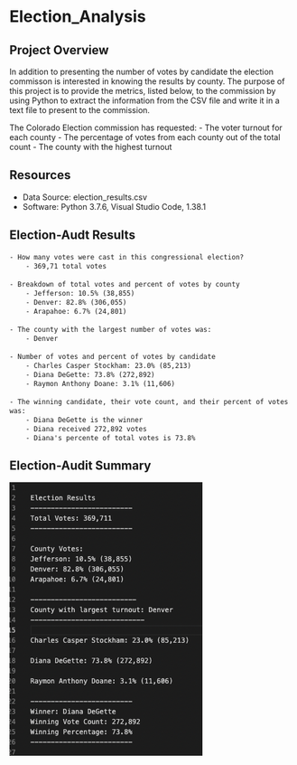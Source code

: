 # Election_Analysis

## Project Overview
In addition to presenting the number of votes by candidate the election commisson is interested in knowing the results by county. The purpose of this project is to provide the metrics, listed below, to the commission by using Python to extract the information from the CSV file and write it in a text file to present to the commission.

The Colorado Election commission has requested:
    - The voter turnout for each county
    - The percentage of votes from each county out of the total count
    - The county with the highest turnout

## Resources
- Data Source: election_results.csv
- Software: Python 3.7.6, Visual Studio Code, 1.38.1

## Election-Audt Results

    - How many votes were cast in this congressional election?
        - 369,71 total votes
        
    - Breakdown of total votes and percent of votes by county
        - Jefferson: 10.5% (38,855)
        - Denver: 82.8% (306,055)
        - Arapahoe: 6.7% (24,801)
        
    - The county with the largest number of votes was:
        - Denver
        
    - Number of votes and percent of votes by candidate
        - Charles Casper Stockham: 23.0% (85,213)
        - Diana DeGette: 73.8% (272,892)
        - Raymon Anthony Doane: 3.1% (11,606)
        
    - The winning candidate, their vote count, and their percent of votes was:
        - Diana DeGette is the winner
        - Diana received 272,892 votes
        - Diana's percente of total votes is 73.8%
        
## Election-Audit Summary
        
![](/Resources/election_analysis_output.png)
